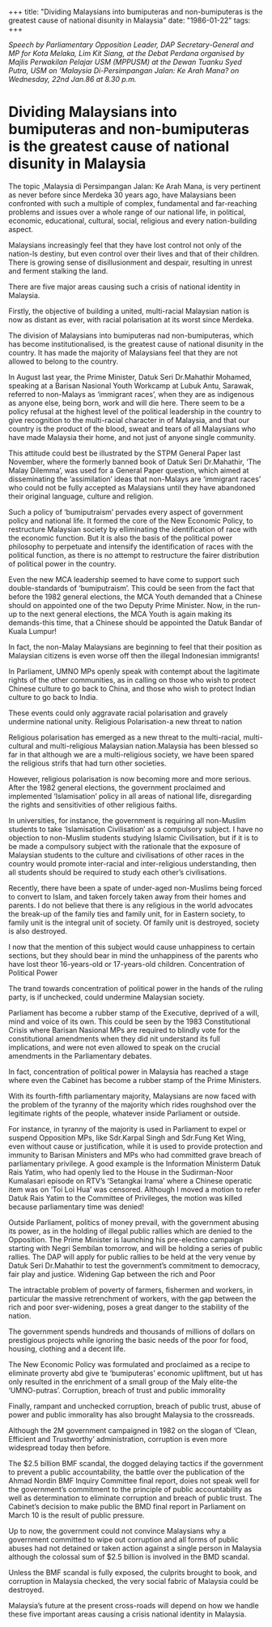 +++ 
title: "Dividing Malaysians into bumiputeras and non-bumiputeras is the greatest cause of national disunity in Malaysia"
date: "1986-01-22"
tags:
+++

_Speech by Parliamentary Opposition Leader, DAP Secretary-General and MP for Kota Melaka, Lim Kit Siang, at the Debat Perdana organised by Majlis Perwakilan Pelajar USM (MPPUSM) at the Dewan Tuanku Syed Putra, USM on ‘Malaysia Di-Persimpangan Jalan: Ke Arah Mana? on Wednesday, 22nd Jan.86 at 8.30 p.m._

# Dividing Malaysians into bumiputeras and non-bumiputeras is the greatest cause of national disunity in Malaysia
		
The topic ,Malaysia di Persimpangan Jalan: Ke Arah Mana, is very pertinent as never before since Merdeka 30 years ago, have Malaysians been confronted with such a multiple of complex, fundamental and far-reaching problems and issues over a whole range of our national life, in political, economic, educational, cultural, social, religious and every nation-building aspect.</u>
		
Malaysians increasingly feel that they have lost control not only of the nation-ls destiny, but even control over their lives and that of their children. There is growing sense of disillusionment and despair, resulting in unrest and ferment stalking the land.
		
There are five major areas causing such a crisis of national identity in Malaysia.
		
Firstly, the objective of building a united, multi-racial Malaysian nation is now as distant as ever, with racial polarisation at its worst since Merdeka.
		
The division of Malaysians into bumiputeras nad non-bumiputeras, which has become institutionalised, is the greatest cause of national disunity in the country. It has made the majority of Malaysians feel that they are not allowed to belong to the country.
		
In August last year, the Prime Minister, Datuk Seri Dr.Mahathir Mohamed, speaking at a Barisan Nasional Youth Workcamp at Lubuk Antu, Sarawak, referred to non-Malays as ‘immigrant races’, when they are as indigenous as anyone else, being born, work and will die here. There seem to be a policy refusal at the highest level of the political leadership in the country to give recognition to the multi-racial character in of Malaysia, and that our country is the product of the blood, sweat and tears of all Malaysians who have made Malaysia their home, and not just of anyone single community.
		
This attitude could best be illustrated by the STPM General Paper last November, where the formerly banned book of Datuk Seri Dr.Mahathir, ‘The Malay Dilemma’, was used for a General Paper question, which aimed at disseminating the ‘assimilation’ ideas that non-Malays are ‘immigrant races’ who could not be fully accepted as Malaysians until they have abandoned their original language, culture and religion.
		
Such a policy of ‘bumiputraism’ pervades every aspect of government policy and national life. It formed the core of the New Economic Policy, to restructure Malaysian society by elliminating the identification of race with the economic function. But it is also the basis of the political power philosophy to perpetuate and intensify the identification of races with the political function, as there is no attempt to restructure the fairer distribution of political power in the country.
		
Even the new MCA leadership seemed to have come to support such double-standards of ‘bumiputraism’. This could be seen from the fact that before the 1982 general elections, the MCA Youth demanded that a Chinese should on appointed one of the two Deputy Prime Minister. Now, in the run-up to the next general elections, the MCA Youth is again making its demands-this time, that a Chinese should be appointed the Datuk Bandar of Kuala Lumpur!
		
In fact, the non-Malay Malaysians are beginning to feel that their position as Malaysian citizens is even worse off then the illegal Indonesian immigrants!
		
In Parliament, UMNO MPs openly speak with contempt about the lagitimate rights of the other communities, as in calling on those who wish to protect Chinese culture to go back to China, and those who wish to protect Indian culture to go back to India.
		
These events could only aggravate racial polarisation and gravely undermine national unity.
Religious Polarisation-a new threat to nation
		
Religious polarisation has emerged as a new threat to the multi-racial, multi-cultural and multi-religious Malaysian nation.Malaysia has been blessed so far in that although we are a multi-religious society, we have been spared the religious strifs that had turn other societies.
		
However, religious polarisation is now becoming more and more serious. After the 1982 general elections, the government proclaimed and implemented ‘Islamisation’ policy in all areas of national life, disregarding the rights and sensitivities of other religious faiths.
		
In universities, for instance, the government is requiring all non-Muslim students to take ‘Islamisation Civilisation’ as a compulsory subject. I have no objection to non-Muslim students studying Islamic Civilisation, but if it is to be made a compulsory subject with the rationale that the exposure of Malaysian students to the culture and civilisations of other races in the country would promote inter-racial and inter-religious understanding, then all students should be required to study each other’s civilisations.
		
Recently, there have been a spate of under-aged non-Muslims being forced to convert to Islam, and taken forcely taken away from their homes and parents. I do not believe that there is any religious in the world advocates the break-up of the family ties and family unit, for in Eastern society, to family unit is the integral unit of society. Of family unit is destroyed, society is  also destroyed.
		
I now that the mention of this subject would cause unhappiness to certain sections, but they should bear in mind the unhappiness of the parents who have lost theor 16-years-old or 17-years-old children.
Concentration of Political Power
		
The trand towards concentration of political power in the hands of the ruling party, is if unchecked, could undermine Malaysian society.
		
Parliament has become a rubber stamp of the Executive, deprived of a will, mind and voice of its own. This could be seen by the 1983 Constitutional Crisis where Barisan Nasional MPs are required to blindly vote for the constitutional amendments when they did nit understand its full implications, and were not even allowed to speak on the crucial amendments in the Parliamentary debates.
		
In fact, concentration of political power in Malaysia has reached a stage where even the Cabinet has become a rubber stamp of the Prime Ministers.
		
With its fourth-fifth parliamentary majority, Malaysians are now faced with the problem of the tyranny of the majority which rides roughshod over the legitimate rights of the people, whatever inside Parliament or outside.
		
For instance, in tyranny of the majority is used in Parliament to expel or suspend Opposition MPs, like Sdr.Karpal Singh and Sdr.Fung Ket Wing, even without cause or justification, while it is used to provide protection and immunity to Barisan Ministers and MPs who had committed grave breach of parliamentary privilege. A good example is the Information Ministerm Datuk Rais Yatim, who had openly lied to the House in the Sudirman-Noor Kumalasari episode on RTV’s ‘Setangkai Irama’ where a Chinese operatic item was on ‘Toi Loi Hua’ was censored. Although I moved a motion to refer Datuk Rais Yatim to the Committee of Privileges, the motion was killed because parliamentary time was denied!
		
Outside Parliament, politics of money prevail, with the government abusing its power, as in the holding of illegal public rallies which are denied to the Opposition. The Prime Minister is launching his pre-electino campaign starting with Negri Sembilan tomorrow, and will be holding a series of public rallies. The DAP will apply for public rallies to be held at the very venue by Datuk Seri Dr.Mahathir to test the government’s commitment to democracy, fair play and justice.
Widening Gap between the rich and Poor
		
The intractable problem of poverty of farmers, fishermen and workers, in particular the massive retrenchment of workers, with the gap between the rich and poor sver-widening, poses a great danger to the stability of the nation.
		
The government spends hundreds and thousands of millions of dollars on prestigious projects while ignoring the basic needs of the poor for food, housing, clothing and a decent life.
		
The New Economic Policy was formulated and proclaimed as a recipe to eliminate proverty abd give te ‘bumiputeras’ economic upliftment, but ut has only resulted in the enrichment of a small group of the Maly elite-the ‘UMNO-putras’.
Corruption, breach of trust and public immorality
 		
Finally, rampant and unchecked corruption, breach of public trust, abuse of power and public immorality has also brought Malaysia to the crossreads.
		
Although the 2M government campaigned in 1982 on the slogan of ‘Clean, Efficient and Trustworthy’ administration, corruption is even more widespread today then before.
		
The $2.5 billion BMF scandal, the dogged delaying tactics if the government to prevent a public accountability, the battle over the publication of the Ahmad Nordin BMF Inquiry Committee final report, doies not speak well for the government’s commitment to the principle of public accountability as well as determination to eliminate corruption and breach of public trust. The Cabinet’s decision to make public the BMD final report in Parliament on March 10 is the result of public pressure.
		
Up to now, the government could not convince Malaysians why a government committed to wipe out corruption and all forms of public abuses had not detained or taken action against a single person in Malaysia although the colossal sum of $2.5 billion is involved in the BMD scandal.
		
Unless the BMF scandal is fully exposed, the culprits brought to book, and corruption in Malaysia checked, the very social fabric of Malaysia could be destroyed.
		
Malaysia’s future at the present cross-roads will depend on how we handle these five important areas causing a crisis national identity in Malaysia.
 
